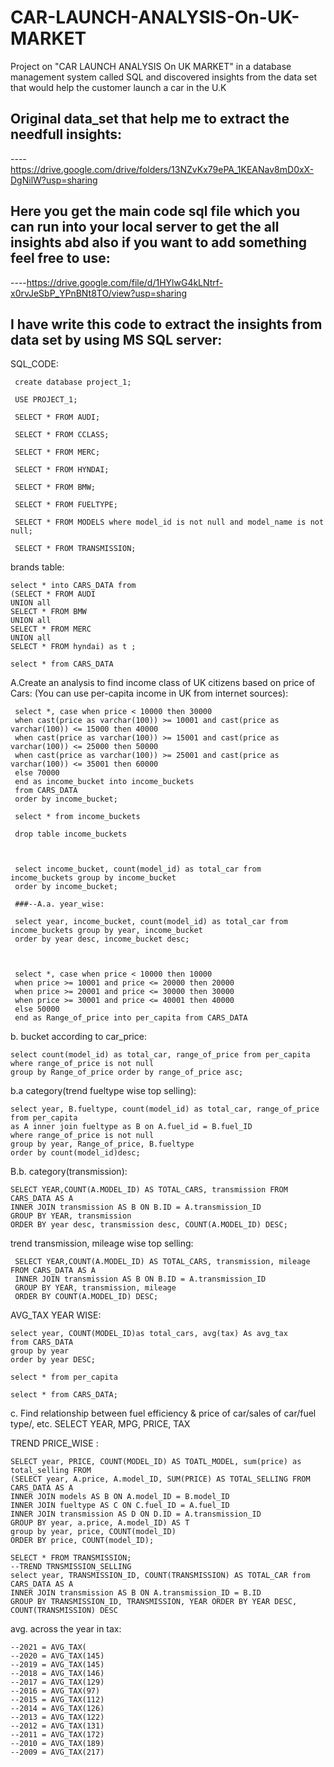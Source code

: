 # CAR-LAUNCH-ANALYSIS-On-UK-MARKET
  Project on "CAR LAUNCH ANALYSIS On UK MARKET" in a database management system called SQL and discovered insights from the data set that would help the customer      launch a car in the U.K
  
## Original data_set that help me to extract the needfull insights:
----https://drive.google.com/drive/folders/13NZvKx79ePA_1KEANav8mD0xX-DgNilW?usp=sharing
  
## Here you get the main code sql file which you can run into your local server to get the all insights abd also if you want to add something feel free to use:
----https://drive.google.com/file/d/1HYlwG4kLNtrf-x0rvJeSbP_YPnBNt8TO/view?usp=sharing

## I have write this code to extract the insights from data set by using MS SQL server: 
   
   SQL_CODE:
   
     create database project_1;
     
     USE PROJECT_1;
     
     SELECT * FROM AUDI;
     
     SELECT * FROM CCLASS;
     
     SELECT * FROM MERC;
     
     SELECT * FROM HYNDAI;
     
     SELECT * FROM BMW;
     
     SELECT * FROM FUELTYPE;
     
     SELECT * FROM MODELS where model_id is not null and model_name is not null;
     
     SELECT * FROM TRANSMISSION;
    
  brands table:
  
    select * into CARS_DATA from
    (SELECT * FROM AUDI
    UNION all
    SELECT * FROM BMW
    UNION all
    SELECT * FROM MERC
    UNION all
    SELECT * FROM hyndai) as t ;
    
    select * from CARS_DATA
  
  
  
  A.Create an analysis to find income class of UK citizens based on price of Cars:
  (You can use per-capita income in UK from internet sources):
  
     select *, case when price < 10000 then 30000
     when cast(price as varchar(100)) >= 10001 and cast(price as varchar(100)) <= 15000 then 40000
     when cast(price as varchar(100)) >= 15001 and cast(price as varchar(100)) <= 25000 then 50000
     when cast(price as varchar(100)) >= 25001 and cast(price as varchar(100)) <= 35001 then 60000
     else 70000
     end as income_bucket into income_buckets
     from CARS_DATA
     order by income_bucket;
     
     select * from income_buckets
     
     drop table income_buckets
  

  
     select income_bucket, count(model_id) as total_car from income_buckets group by income_bucket
     order by income_bucket;
     
     ###--A.a. year_wise:
     
     select year, income_bucket, count(model_id) as total_car from income_buckets group by year, income_bucket
     order by year desc, income_bucket desc;
  
  
  
     select *, case when price < 10000 then 10000
     when price >= 10001 and price <= 20000 then 20000
     when price >= 20001 and price <= 30000 then 30000
     when price >= 30001 and price <= 40001 then 40000
     else 50000
     end as Range_of_price into per_capita from CARS_DATA
  
  
  
  b. bucket according to car_price:
  
    select count(model_id) as total_car, range_of_price from per_capita  
    where range_of_price is not null
    group by Range_of_price order by range_of_price asc;
  
  
  
  b.a category(trend fueltype wise top selling):
  
    select year, B.fueltype, count(model_id) as total_car, range_of_price from per_capita 
    as A inner join fueltype as B on A.fuel_id = B.fuel_ID
    where range_of_price is not null
    group by year, Range_of_price, B.fueltype
    order by count(model_id)desc;
  
  
  
  B.b. category(transmission):
  
    SELECT YEAR,COUNT(A.MODEL_ID) AS TOTAL_CARS, transmission FROM CARS_DATA AS A
    INNER JOIN transmission AS B ON B.ID = A.transmission_ID
    GROUP BY YEAR, transmission
    ORDER BY year desc, transmission desc, COUNT(A.MODEL_ID) DESC;
  
  
  
  
  trend transmission, mileage wise top selling:
  
     SELECT YEAR,COUNT(A.MODEL_ID) AS TOTAL_CARS, transmission, mileage FROM CARS_DATA AS A
     INNER JOIN transmission AS B ON B.ID = A.transmission_ID
     GROUP BY YEAR, transmission, mileage
     ORDER BY COUNT(A.MODEL_ID) DESC;
  
  
  
  AVG_TAX YEAR WISE:
  
    select year, COUNT(MODEL_ID)as total_cars, avg(tax) As avg_tax 
    from CARS_DATA 
    group by year 
    order by year DESC;
    
    select * from per_capita
    
    select * from CARS_DATA;
  
  
  
  
  
  c. Find relationship between fuel efficiency & price of car/sales of car/fuel type/, etc.
  SELECT YEAR, MPG, PRICE, TAX
  
  
  TREND PRICE_WISE :
  
    SELECT year, PRICE, COUNT(MODEL_ID) AS TOATL_MODEL, sum(price) as total_selling FROM
    (SELECT year, A.price, A.model_ID, SUM(PRICE) AS TOTAL_SELLING FROM CARS_DATA AS A
    INNER JOIN models AS B ON A.model_ID = B.model_ID
    INNER JOIN fueltype AS C ON C.fuel_ID = A.fuel_ID
    INNER JOIN transmission AS D ON D.ID = A.transmission_ID
    GROUP BY year, a.price, A.model_ID) AS T
    group by year, price, COUNT(model_ID)
    ORDER BY price, COUNT(model_ID);
    
    SELECT * FROM TRANSMISSION;
    --TREND TRNSMISSION_SELLING
    select year, TRANSMISSION_ID, COUNT(TRANSMISSION) AS TOTAL_CAR from CARS_DATA AS A
    INNER JOIN transmission AS B ON A.transmission_ID = B.ID
    GROUP BY TRANSMISSION_ID, TRANSMISSION, YEAR ORDER BY YEAR DESC, COUNT(TRANSMISSION) DESC
  
  
  
  
  avg. across the year in tax:
  
    --2021 = AVG_TAX(
    --2020 = AVG_TAX(145)
    --2019 = AVG_TAX(145)
    --2018 = AVG_TAX(146)
    --2017 = AVG_TAX(129)
    --2016 = AVG_TAX(97)
    --2015 = AVG_TAX(112)
    --2014 = AVG_TAX(126)
    --2013 = AVG_TAX(122)
    --2012 = AVG_TAX(131)
    --2011 = AVG_TAX(172)
    --2010 = AVG_TAX(189)
    --2009 = AVG_TAX(217)
